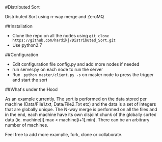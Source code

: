 #Distributed Sort

Distributed Sort using n-way merge and ZeroMQ

##Installation

* Clone the repo on all the nodes using
  `git clone https://github.com/hardikj/Distributed_Sort.git`
* Use python2.7

##Configuration

* Edit configuration file config.py and add more nodes if needed
* run server.py on each node to run the server
* Run ` python master/client.py -s` on master node to press the trigger and start the sort

##What's under the Hood

As an example currently.
The sort is performed on the data stored per machine (Data/File1.txt, Data/File2.Txt etc) and the data is a set of integers that are globally unique. The N-way merge is performed on all the files and in the end, each machine have its own disjoint chunk of the globally sorted data (ie. machine[i].max < machine[i+1].min). There can be an arbitrary number of machines.

Feel free to add more examplle, fork, clone or collaborate.
